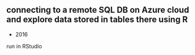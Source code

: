 ## connecting to a remote SQL DB on Azure cloud and  explore data stored in tables there using R 

* 2016

run in RStudio


